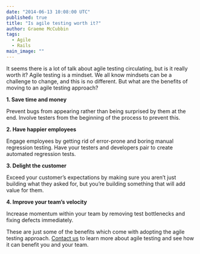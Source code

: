 ```yaml
---
date: "2014-06-13 10:08:00 UTC"
published: true
title: "Is agile testing worth it?"
author: Graeme McCubbin
tags: 
  - Agile
  - Rails
main_image: ""
---
```



It seems there is a lot of talk about agile testing circulating, but is it really worth it? Agile testing is a mindset. We all know mindsets can be a challenge to change, and this is no different. But what are the benefits of moving to an agile testing approach?

**1. Save time and money**

Prevent bugs from appearing rather than being surprised by them at the end. Involve testers from the beginning of the process to prevent this.

**2. Have happier employees**

Engage employees by getting rid of error-prone and boring manual regression testing. Have your testers and developers pair to create automated regression tests.

**3. Delight the customer**

Exceed your customer’s expectations by making sure you aren’t just building what they asked for, but you’re building something that will add value for them.

**4. Improve your team’s velocity**

Increase momentum within your team by removing test bottlenecks and fixing defects immediately.

These are just some of the benefits which come with adopting the agile testing approach. [Contact us](/contact) to learn more about agile testing and see how it can benefit you and your team.
